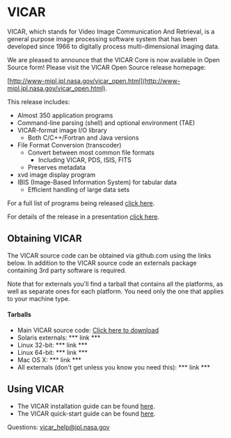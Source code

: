 # VICAR
VICAR, which stands for Video Image Communication And Retrieval, is a general purpose image processing software system that has been developed since 1966 to digitally process multi-dimensional imaging data.

We are pleased to announce that the VICAR Core is now available in Open
Source form! Please visit the VICAR Open Source release homepage:

[http://www-mipl.jpl.nasa.gov/vicar_open.html](http://www-mipl.jpl.nasa.gov/vicar_open.html).

This release includes:

* Almost 350 application programs
* Command-line parsing (shell) and optional environment (TAE)
* VICAR-format image I/O library
  - Both C/C++/Fortran and Java versions
* File Format Conversion (transcoder)
  - Convert between most common file formats
    - Including VICAR, PDS, ISIS, FITS
  - Preserves metadata
* xvd image display program
* IBIS (Image-Based Information System) for tabular data
  - Efficient handling of large data sets


For a full list of programs being released [click here](http://www-mipl.jpl.nasa.gov/VICAR_OS_contents_v1.0.pdf).

For details of the release in a presentation [click here](http://www-mipl.jpl.nasa.gov/vicar_open_source.pdf).


## Obtaining VICAR

The VICAR source code can be obtained via github.com using the links below. In addition to the VICAR source code an externals package containing 3rd party software is required. 

Note that for externals you'll find a tarball that contains all the platforms, as
well as separate ones for each platform.  You need only the one that
applies to your machine type.


#### Tarballs

* Main VICAR source code:  [Click here to download](https://github.jpl.nasa.gov/MIPL/VICAR/tarball/master)
* Solaris externals:  *** link ***
* Linux 32-bit:  *** link ***
* Linux 64-bit:  *** link ***
* Mac OS X:  *** link ***
* All externals (don't get unless you know you need this): *** link ***

## Using VICAR

* The VICAR installation guide can be found [here](vos/docsource/vicar/VICAR_build_1.0.pdf).
* The VICAR quick-start guide can be found [here](vos/docsource/vicar/VICAR_guide_1.0.pdf).


Questions:  vicar_help@jpl.nasa.gov
